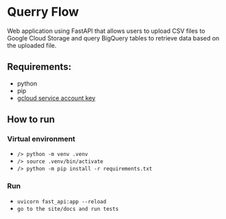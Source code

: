 # Querry Flow

Web application using FastAPI that allows users to upload CSV files to Google Cloud Storage and query BigQuery tables to retrieve data based on the uploaded file.

## Requirements:

- python
- pip
- [gcloud service account key](https://cloud.google.com/iam/docs/keys-create-delete#iam-service-account-keys-create-gcloud)

## How to run

### Virtual environment

- `/> python -m venv .venv`
- `/> source .venv/bin/activate`
- `/> python -m pip install -r requirements.txt`

### Run

- `uvicorn fast_api:app --reload`
- `go to the site/docs and run tests`
